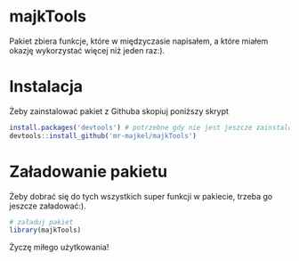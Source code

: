 # majkTools

Pakiet zbiera funkcje, które w międzyczasie napisałem, a które miałem okazję wykorzystać więcej niż jeden raz:).

# Instalacja

Żeby zainstalować pakiet z Githuba skopiuj poniższy skrypt

```r
install.packages('devtools') # potrzebne gdy nie jest jeszcze zainstalowany
devtools::install_github('mr-majkel/majkTools')
```

# Załadowanie pakietu

Żeby dobrać się do tych wszystkich super funkcji w pakiecie, trzeba  go jeszcze załadować:).

```r
# załaduj pakiet
library(majkTools)
```

Życzę miłego użytkowania!
